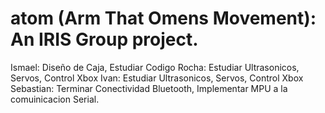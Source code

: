 # atom (Arm That Omens Movement): An IRIS Group project.

Ismael: Diseño de Caja, Estudiar Codigo
Rocha: Estudiar Ultrasonicos, Servos, Control Xbox
Ivan: Estudiar Ultrasonicos, Servos, Control Xbox
Sebastian: Terminar Conectividad Bluetooth, Implementar MPU a la comuinicacion Serial.

